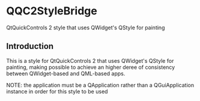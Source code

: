 # QQC2StyleBridge

QtQuickControls 2 style that uses QWidget's QStyle for painting

## Introduction

This is a style for QtQuickControls 2 that uses QWidget's QStyle for painting, making possible to achieve an higher deree of consistency between QWidget-based and QML-based apps.

NOTE: the application must be a QApplication rather than a QGuiApplication instance in order for this style to be used
